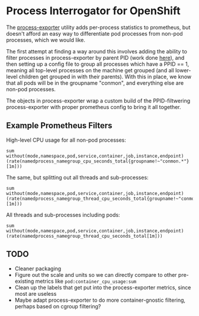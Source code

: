 # Process Interrogator for OpenShift

The [process-exporter](https://github.com/ncabatoff/process-exporter) utility
adds per-process statistics to prometheus, but doesn't afford an easy way to
differentiate pod processes from non-pod processes, which we would like.

The first attempt at finding a way around this involves adding the ability to
filter processes in process-exporter by parent PID (work done
[here](https://github.com/lack/process-exporter/tree/parent-matching)), and
then setting up a config file to group all processes which have a PPID == 1,
meaning all top-level processes on the machine get grouped (and all lower-level
children get grouped in with their parents). With this in place, we know that
all pods will be in the groupname "conmon", and everything else are non-pod
processes.

The objects in process-exporter wrap a custom build of the PPID-filtwering
process-exporter with proper prometheus config to bring it all together.

## Example Prometheus Filters

High-level CPU usage for all non-pod processes:

    sum without(mode,namespace,pod,service,container,job,instance,endpoint) (rate(namedprocess_namegroup_cpu_seconds_total{groupname!~"conmon.*"}[1m]))

The same, but splitting out all threads and sub-processes:

    sum without(mode,namespace,pod,service,container,job,instance,endpoint) (rate(namedprocess_namegroup_thread_cpu_seconds_total{groupname!~"conmon.*"}[1m]))

All threads and sub-processes including pods:

    sum without(mode,namespace,pod,service,container,job,instance,endpoint) (rate(namedprocess_namegroup_thread_cpu_seconds_total[1m]))

## TODO
- Cleaner packaging
- Figure out the scale and units so we can directly compare to other
  pre-existing metrics like `pod:container_cpu_usage:sum`
- Clean up the labels that get put into the process-exporter metrics, since
  most are useless
- Maybe adapt process-exporter to do more container-gnostic filtering, perhaps
  based on cgroup filtering?
